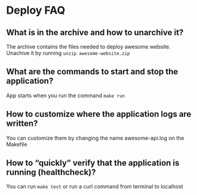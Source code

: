 # Deploy FAQ

## What is in the archive and how to unarchive it?
The archive contains the files needed to deploy awesome website. Unachive it by running
`unzip awesome-website.zip`

## What are the commands to start and stop the application?
App starts when you run the command `make run`

## How to customize where the application logs are written?
You can customize them by changing the name awesome-api.log on the Makefile

## How to “quickly” verify that the application is running (healthcheck)?
You can run `make test` or run a curl command from terminal to localhost
